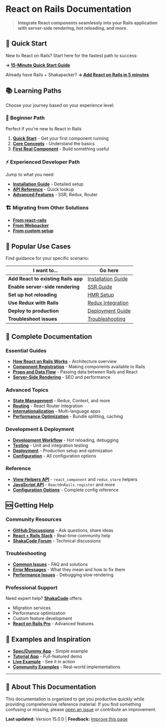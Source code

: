 # React on Rails Documentation

> **Integrate React components seamlessly into your Rails application with server-side rendering, hot reloading, and more.**

## 🚀 Quick Start

New to React on Rails? Start here for the fastest path to success:

**→ [15-Minute Quick Start Guide](./quick-start/README.md)**

Already have Rails + Shakapacker? **→ [Add React on Rails in 5 minutes](./quick-start/existing-app.md)**

## 📚 Learning Paths

Choose your journey based on your experience level:

### 🔰 **Beginner Path**

Perfect if you're new to React in Rails

1. **[Quick Start](./quick-start/README.md)** - Get your first component running
2. **[Core Concepts](./guides/fundamentals/README.md)** - Understand the basics
3. **[First Real Component](./examples/todo-app.md)** - Build something useful

### ⚡ **Experienced Developer Path**

Jump to what you need

- **[Installation Guide](./guides/installation.md)** - Detailed setup
- **[API Reference](./api/README.md)** - Quick lookup
- **[Advanced Features](./guides/advanced/README.md)** - SSR, Redux, Router

### 🏗️ **Migrating from Other Solutions**

- **[From react-rails](./guides/migration/from-react-rails.md)**
- **[From Webpacker](./guides/migration/from-webpacker.md)**
- **[From custom setup](./guides/migration/from-custom.md)**

## 🎯 Popular Use Cases

Find guidance for your specific scenario:

| I want to...                        | Go here                                                 |
| ----------------------------------- | ------------------------------------------------------- |
| **Add React to existing Rails app** | [Installation Guide](./guides/installation.md)          |
| **Enable server-side rendering**    | [SSR Guide](./guides/fundamentals/server-rendering.md)  |
| **Set up hot reloading**            | [HMR Setup](./guides/development/hot-reloading.md)      |
| **Use Redux with Rails**            | [Redux Integration](./guides/state-management/redux.md) |
| **Deploy to production**            | [Deployment Guide](./guides/deployment/README.md)       |
| **Troubleshoot issues**             | [Troubleshooting](./troubleshooting/README.md)          |

## 📖 Complete Documentation

### Essential Guides

- **[How React on Rails Works](./guides/fundamentals/how-it-works.md)** - Architecture overview
- **[Component Registration](./guides/fundamentals/components.md)** - Making components available to Rails
- **[Props and Data Flow](./guides/fundamentals/props.md)** - Passing data between Rails and React
- **[Server-Side Rendering](./guides/fundamentals/server-rendering.md)** - SEO and performance

### Advanced Topics

- **[State Management](./guides/state-management/README.md)** - Redux, Context, and more
- **[Routing](./guides/routing/README.md)** - React Router integration
- **[Internationalization](./guides/i18n/README.md)** - Multi-language apps
- **[Performance Optimization](./guides/performance/README.md)** - Bundle splitting, caching

### Development & Deployment

- **[Development Workflow](./guides/development/README.md)** - Hot reloading, debugging
- **[Testing](./guides/testing/README.md)** - Unit and integration testing
- **[Deployment](./guides/deployment/README.md)** - Production setup and optimization
- **[Configuration](./guides/configuration.md)** - All configuration options

### Reference

- **[View Helpers API](./api/view-helpers.md)** - `react_component` and `redux_store` helpers
- **[JavaScript API](./api/javascript-api.md)** - `ReactOnRails.register` and more
- **[Configuration Options](./api/configuration.md)** - Complete config reference

## 🆘 Getting Help

### Community Resources

- **[GitHub Discussions](https://github.com/shakacode/react_on_rails/discussions)** - Ask questions, share ideas
- **[React + Rails Slack](https://reactrails.slack.com)** - Real-time community help
- **[ShakaCode Forum](https://forum.shakacode.com)** - Technical discussions

### Troubleshooting

- **[Common Issues](./troubleshooting/common-issues.md)** - FAQ and solutions
- **[Error Messages](./troubleshooting/error-messages.md)** - What they mean and how to fix them
- **[Performance Issues](./troubleshooting/performance.md)** - Debugging slow rendering

### Professional Support

Need expert help? **[ShakaCode](https://www.shakacode.com)** offers:

- Migration services
- Performance optimization
- Custom feature development
- **[React on Rails Pro](https://www.shakacode.com/react-on-rails-pro/)** - Advanced features

## 🎉 Examples and Inspiration

- **[Spec/Dummy App](https://github.com/shakacode/react_on_rails/tree/master/spec/dummy)** - Simple example
- **[Tutorial App](https://github.com/shakacode/react_on_rails_demo_ssr_hmr)** - Full-featured demo
- **[Live Example](https://reactrails.com)** - See it in action
- **[Community Examples](./examples/community.md)** - Real-world implementations

---

## 📄 About This Documentation

This documentation is organized to get you productive quickly while providing comprehensive reference material. If you find something confusing or missing, please [open an issue](https://github.com/shakacode/react_on_rails/issues) or contribute an improvement.

**Last updated:** Version 15.0.0 | **Feedback:** [Improve this page](https://github.com/shakacode/react_on_rails/edit/master/docs/README.md)
